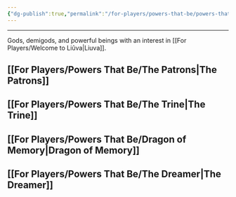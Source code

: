 ```yaml
---
{"dg-publish":true,"permalink":"/for-players/powers-that-be/powers-that-be/"}
---
```


***
Gods, demigods, and powerful beings with an interest in [[For Players/Welcome to Liûva\|Liuva]].
## [[For Players/Powers That Be/The Patrons\|The Patrons]]
## [[For Players/Powers That Be/The Trine\|The Trine]]
## [[For Players/Powers That Be/Dragon of Memory\|Dragon of Memory]]
## [[For Players/Powers That Be/The Dreamer\|The Dreamer]]
